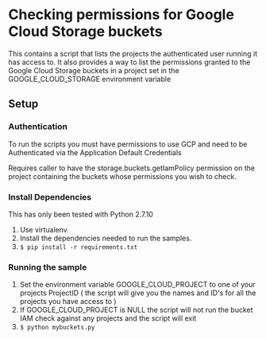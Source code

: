 # Checking permissions for Google Cloud Storage buckets

This contains a script that lists the projects the authenticated user running it  has access to. It also provides a way to list the permissions granted to the  Google Cloud Storage  buckets in a project set in the GOOGLE_CLOUD_STORAGE environment variable

## Setup
### Authentication
To run the scripts you must have permissions to use GCP and need to be Authenticated via the  Application Default Credentials

Requires caller to have the  storage.buckets.getIamPolicy permission on the project containing the buckets whose permissions you wish to check. 


### Install Dependencies
This has only been tested with Python 2.7.10
1. Use virtualenv. 
2. Install the dependencies needed to run the samples. 
3. `$ pip install -r requirements.txt`

### Running the sample

1. Set the environment variable GOOGLE_CLOUD_PROJECT to one of your projects ProjectID ( the script will give you the names and ID's  for all the projects you have access to ) 
2. If GOOGLE_CLOUD_PROJECT is NULL the script will not run the bucket IAM check against any projects and the script will exit
3. `$ python mybuckets.py`
